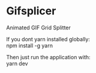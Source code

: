 # Gifsplicer
Animated GIF Grid Splitter

If you dont yarn installed globally: <br />
    npm install -g yarn


Then just run the application with: <br />
    yarn dev
